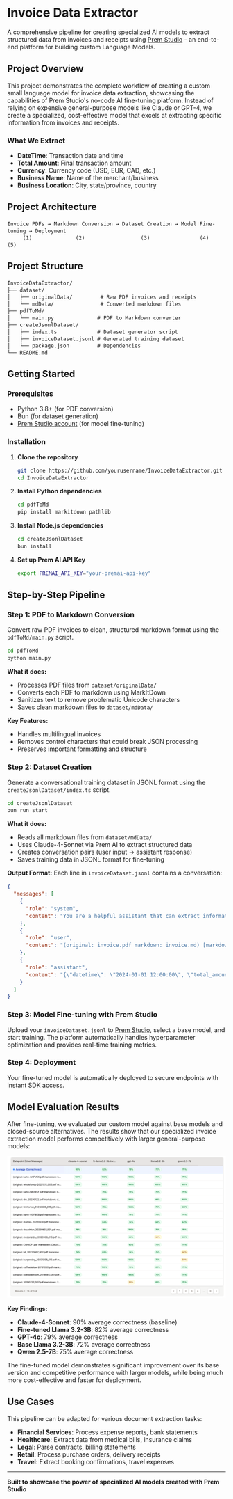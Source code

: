# Invoice Data Extractor

A comprehensive pipeline for creating specialized AI models to extract structured data from invoices and receipts using [Prem Studio](https://www.premai.io/studio) - an end-to-end platform for building custom Language Models.

## Project Overview

This project demonstrates the complete workflow of creating a custom small language model for invoice data extraction, showcasing the capabilities of Prem Studio's no-code AI fine-tuning platform. Instead of relying on expensive general-purpose models like Claude or GPT-4, we create a specialized, cost-effective model that excels at extracting specific information from invoices and receipts.

### What We Extract
- **DateTime**: Transaction date and time
- **Total Amount**: Final transaction amount
- **Currency**: Currency code (USD, EUR, CAD, etc.)
- **Business Name**: Name of the merchant/business
- **Business Location**: City, state/province, country

## Project Architecture

```
Invoice PDFs → Markdown Conversion → Dataset Creation → Model Fine-tuning → Deployment
     (1)              (2)                  (3)                (4)              (5)
```

## Project Structure

```
InvoiceDataExtractor/
├── dataset/
│   ├── originalData/         # Raw PDF invoices and receipts
│   └── mdData/               # Converted markdown files
├── pdfToMd/
│   └── main.py              # PDF to Markdown converter
├── createJsonlDataset/
│   ├── index.ts             # Dataset generator script
│   ├── invoiceDataset.jsonl # Generated training dataset
│   └── package.json         # Dependencies
└── README.md
```

## Getting Started

### Prerequisites

- Python 3.8+ (for PDF conversion)
- Bun (for dataset generation)
- [Prem Studio account](https://www.premai.io/studio) (for model fine-tuning)

### Installation

1. **Clone the repository**
   ```bash
   git clone https://github.com/yourusername/InvoiceDataExtractor.git
   cd InvoiceDataExtractor
   ```

2. **Install Python dependencies**
   ```bash
   cd pdfToMd
   pip install markitdown pathlib
   ```

3. **Install Node.js dependencies**
   ```bash
   cd createJsonlDataset
   bun install
   ```

4. **Set up Prem AI API Key**
   ```bash
   export PREMAI_API_KEY="your-premai-api-key"
   ```

## Step-by-Step Pipeline

### Step 1: PDF to Markdown Conversion

Convert raw PDF invoices to clean, structured markdown format using the `pdfToMd/main.py` script.

```bash
cd pdfToMd
python main.py
```

**What it does:**
- Processes PDF files from `dataset/originalData/`
- Converts each PDF to markdown using MarkItDown
- Sanitizes text to remove problematic Unicode characters
- Saves clean markdown files to `dataset/mdData/`

**Key Features:**
- Handles multilingual invoices
- Removes control characters that could break JSON processing
- Preserves important formatting and structure

### Step 2: Dataset Creation

Generate a conversational training dataset in JSONL format using the `createJsonlDataset/index.ts` script.

```bash
cd createJsonlDataset
bun run start
```

**What it does:**
- Reads all markdown files from `dataset/mdData/`
- Uses Claude-4-Sonnet via Prem AI to extract structured data
- Creates conversation pairs (user input → assistant response)
- Saves training data in JSONL format for fine-tuning

**Output Format:**
Each line in `invoiceDataset.jsonl` contains a conversation:
```json
{
  "messages": [
    {
      "role": "system",
      "content": "You are a helpful assistant that can extract information from invoices..."
    },
    {
      "role": "user", 
      "content": "(original: invoice.pdf markdown: invoice.md) [markdown content]"
    },
    {
      "role": "assistant",
      "content": "{\"datetime\": \"2024-01-01 12:00:00\", \"total_amount\": 25.99, \"currency\": \"USD\", \"business_name\": \"Coffee Shop\", \"business_location\": \"New York, NY, USA\"}"
    }
  ]
}
```

### Step 3: Model Fine-tuning with Prem Studio

Upload your `invoiceDataset.jsonl` to [Prem Studio](https://www.premai.io/studio), select a base model, and start training. The platform automatically handles hyperparameter optimization and provides real-time training metrics.

### Step 4: Deployment

Your fine-tuned model is automatically deployed to secure endpoints with instant SDK access.

## Model Evaluation Results

After fine-tuning, we evaluated our custom model against base models and closed-source alternatives. The results show that our specialized invoice extraction model performs competitively with larger general-purpose models:

![Evaluation Results](evalScreenshot.png)

**Key Findings:**
- **Claude-4-Sonnet**: 90% average correctness (baseline)
- **Fine-tuned Llama 3.2-3B**: 82% average correctness
- **GPT-4o**: 79% average correctness
- **Base Llama 3.2-3B**: 72% average correctness
- **Qwen 2.5-7B**: 75% average correctness

The fine-tuned model demonstrates significant improvement over its base version and competitive performance with larger models, while being much more cost-effective and faster for deployment.

## Use Cases

This pipeline can be adapted for various document extraction tasks:

- **Financial Services**: Process expense reports, bank statements
- **Healthcare**: Extract data from medical bills, insurance claims
- **Legal**: Parse contracts, billing statements
- **Retail**: Process purchase orders, delivery receipts
- **Travel**: Extract booking confirmations, travel expenses

---

**Built to showcase the power of specialized AI models created with Prem Studio**
